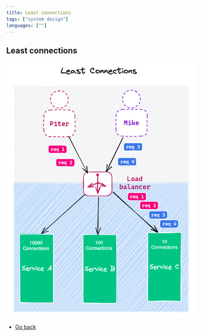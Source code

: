 ```yaml
---
title: Least connections
tags: ["system design"]
languages: [""]
---
```


## Least connections

![Least connections](https://raw.githubusercontent.com/AndersDeath/holy-theory/main/images/22-least-connections.png)

- [Go back](../readme.md)
